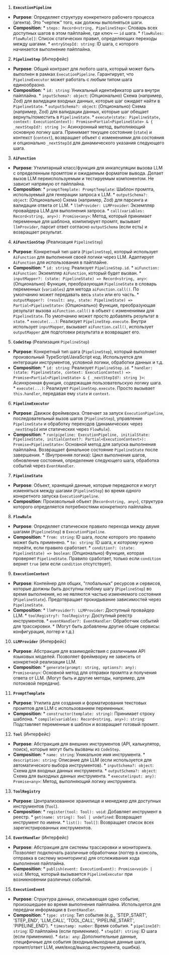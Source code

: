1.  **`ExecutionPipeline`**
  *   **Purpose**: Определяет структуру конкретного рабочего процесса (агента). Это "чертеж" того, как должны выполняться шаги.
  *   **Composition**:
    *   `steps: Record<string, PipelineStep>`: Словарь всех доступных шагов в этом пайплайне, где ключ — `id` шага.
    *   `flowRules: FlowRule[]`: Список статических правил, определяющих переходы между шагами.
    *   `entryStepId: string`: ID шага, с которого начинается выполнение пайплайна.

2.  **`PipelineStep`** (Интерфейс)
  *   **Purpose**: Общий контракт для любого шага, который может быть выполнен в рамках `ExecutionPipeline`. Гарантирует, что `PipelineExecutor` может работать с любым типом шага единообразно.
  *   **Composition**:
    *   `id: string`: Уникальный идентификатор шага внутри пайплайна.
    *   `inputSchema?: object`: (Опционально) Схема (например, Zod) для валидации входных данных, которые шаг ожидает найти в `PipelineState`.
    *   `outputSchema?: object`: (Опционально) Схема (например, Zod) для валидации данных, которые шаг обещает вернуть/поместить в `PipelineState`.
    *   `execute(state: PipelineState, context: ExecutionContext): Promise<Partial<PipelineState> & { _nextStepId?: string }>`: Асинхронный метод, выполняющий основную логику шага. Принимает текущее состояние (`state`) и контекст (`context`), возвращает объект с изменениями для состояния и опционально `_nextStepId` для динамического указания следующего шага.

3.  **`AiFunction`**
  *   **Purpose**: Утилитарный класс/функция для инкапсуляции вызова LLM с определенным промптом и ожидаемым форматом вывода. Делает вызов LLM переиспользуемым и тестируемым компонентом. Не зависит напрямую от пайплайна.
  *   **Composition**:
    *   `promptTemplate: PromptTemplate`: Шаблон промпта, используемый для генерации запроса к LLM.
    *   `outputSchema?: object`: (Опционально) Схема (например, Zod) для парсинга и валидации ответа от LLM.
    *   `llmProvider: LLMProvider`: Экземпляр провайдера LLM для выполнения запроса.
    *   `call(variables: Record<string, any>): Promise<any>`: Метод, который принимает переменные для шаблона, компилирует промпт, вызывает `llmProvider`, парсит ответ согласно `outputSchema` (если есть) и возвращает результат.

4.  **`AiFunctionStep`** (Реализация `PipelineStep`)
  *   **Purpose**: Конкретный тип шага (`PipelineStep`), который использует `AiFunction` для выполнения своей логики через LLM. Адаптирует `AiFunction` для использования в пайплайне.
  *   **Composition**:
    *   `id: string`: Реализует `PipelineStep.id`.
    *   `aiFunction: AiFunction`: Экземпляр `AiFunction`, который будет вызван.
    *   `inputMapper?: (state: PipelineState) => Record<string, any>`: (Опционально) Функция, преобразующая `PipelineState` в словарь переменных (`variables`) для метода `aiFunction.call()`. По умолчанию может передавать весь `state` или его часть.
    *   `outputMapper?: (result: any, state: PipelineState) => Partial<PipelineState>`: (Опционально) Функция, преобразующая результат вызова `aiFunction.call()` в объект с изменениями для `PipelineState`. По умолчанию может просто добавлять результат в `state`.
    *   `execute(...)`: Реализует `PipelineStep.execute`. Внутри использует `inputMapper`, вызывает `aiFunction.call()`, использует `outputMapper` для подготовки результата и возвращает его.

5.  **`CodeStep`** (Реализация `PipelineStep`)
  *   **Purpose**: Конкретный тип шага (`PipelineStep`), который выполняет произвольный TypeScript/JavaScript код. Используется для интеграции инструментов, условной логики, обработки данных и т.д.
  *   **Composition**:
    *   `id: string`: Реализует `PipelineStep.id`.
    *   `handler: (state: PipelineState, context: ExecutionContext) => Promise<Partial<PipelineState> & { _nextStepId?: string }>`: Асинхронная функция, содержащая пользовательскую логику шага.
    *   `execute(...)`: Реализует `PipelineStep.execute`. Просто вызывает `this.handler`, передавая ему `state` и `context`.

6.  **`PipelineExecutor`**
  *   **Purpose**: Движок фреймворка. Отвечает за запуск `ExecutionPipeline`, последовательный вызов шагов (`PipelineStep`), управление `PipelineState` и обработку переходов (динамических через `_nextStepId` или статических через `FlowRule`).
  *   **Composition**:
    *   `run(pipeline: ExecutionPipeline, initialState: PipelineState, initialContext?: Partial<ExecutionContext>): Promise<PipelineState>`: Основной метод для запуска выполнения пайплайна. Возвращает финальное состояние `PipelineState` после завершения.
    *   (Внутренняя логика): Цикл выполнения шагов, обновление состояния, определение следующего шага, обработка событий через `EventHandler`.

7.  **`PipelineState`**
  *   **Purpose**: Объект, хранящий данные, которые передаются и могут изменяться между шагами (`PipelineStep`) во время *одного* конкретного запуска `ExecutionPipeline`.
  *   **Composition**: Произвольный объект (`Record<string, any>`), структура которого определяется потребностями конкретного пайплайна.

8.  **`FlowRule`**
  *   **Purpose**: Определяет статическое правило перехода между двумя шагами (`PipelineStep`) в `ExecutionPipeline`.
  *   **Composition**:
    *   `from: string`: ID шага, *после* которого это правило может быть применено.
    *   `to: string`: ID шага, *к которому* нужно перейти, если правило сработает.
    *   `condition?: (state: PipelineState) => boolean`: (Опционально) Функция, которая проверяет `PipelineState`. Правило сработает, только если `condition` вернет `true` (или если `condition` отсутствует).

9.  **`ExecutionContext`**
  *   **Purpose**: Контейнер для общих, "глобальных" ресурсов и сервисов, которые должны быть доступны любому шагу (`PipelineStep`) во время выполнения, но не являются частью изменяемого состояния (`PipelineState`). Предотвращает прокидывание зависимостей через `PipelineState`.
  *   **Composition**:
    *   `llmProvider?: LLMProvider`: Доступный провайдер LLM.
    *   `toolRegistry?: ToolRegistry`: Доступный реестр инструментов.
    *   `eventHandler?: EventHandler`: Обработчик событий для трассировки.
    *   (Могут быть добавлены другие общие сервисы: конфигурация, логгер и т.д.)

10. **`LLMProvider`** (Интерфейс)
  *   **Purpose**: Абстракция для взаимодействия с различными API языковых моделей. Позволяет фреймворку не зависеть от конкретной реализации LLM.
  *   **Composition**:
    *   `generate(prompt: string, options?: any): Promise<any>`: Основной метод для отправки промпта и получения ответа от LLM. (Могут быть и другие методы, например, для потоковой передачи).

11. **`PromptTemplate`**
  *   **Purpose**: Утилита для создания и форматирования текстовых промптов для LLM с использованием переменных.
  *   **Composition**:
    *   `constructor(template: string)`: Принимает строку шаблона.
    *   `compile(variables: Record<string, any>): string`: Подставляет переменные в шаблон и возвращает готовый промпт.

12. **`Tool`** (Интерфейс)
  *   **Purpose**: Абстракция для внешних инструментов (API, калькулятор, поиск), которые могут быть вызваны из `CodeStep`.
  *   **Composition**:
    *   `name: string`: Уникальное имя инструмента.
    *   `description: string`: Описание для LLM (если используется для автоматического выбора инструментов).
    *   `inputSchema?: object`: Схема для входных данных инструмента.
    *   `outputSchema?: object`: Схема для выходных данных инструмента.
    *   `execute(input: any): Promise<any>`: Метод, выполняющий логику инструмента.

13. **`ToolRegistry`**
  *   **Purpose**: Централизованное хранилище и менеджер для доступных инструментов (`Tool`).
  *   **Composition**:
    *   `register(tool: Tool): void`: Добавляет инструмент в реестр.
    *   `get(name: string): Tool | undefined`: Возвращает инструмент по имени.
    *   `list(): Tool[]`: Возвращает список всех зарегистрированных инструментов.

14. **`EventHandler`** (Интерфейс)
  *   **Purpose**: Абстракция для системы трассировки и мониторинга. Позволяет подключать различные обработчики (логгер в консоль, отправка в систему мониторинга) для отслеживания хода выполнения пайплайна.
  *   **Composition**:
    *   `publish(event: ExecutionEvent): Promise<void> | void`: Метод, который вызывается `PipelineExecutor` при возникновении различных событий.

15. **`ExecutionEvent`**
  *   **Purpose**: Структура данных, описывающая одно событие, произошедшее во время выполнения пайплайна. Используется для передачи информации в `EventHandler`.
  *   **Composition**:
    *   `type: string`: Тип события (e.g., 'STEP_START', 'STEP_END', 'LLM_CALL', 'TOOL_CALL', 'PIPELINE_START', 'PIPELINE_END').
    *   `timestamp: number`: Время события.
    *   `pipelineId?: string`: ID пайплайна (если применимо).
    *   `stepId?: string`: ID шага (если применимо).
    *   `data: any`: Дополнительные данные, специфичные для события (входные/выходные данные шага, промпт/ответ LLM, имя/вход/выход инструмента, ошибка).